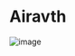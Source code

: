 #                                   Airavth

  ![image](https://github.com/Harshavardhanraju99/Airavth/assets/160013343/09442de6-f808-4b12-8465-8a3b5a03051c)


